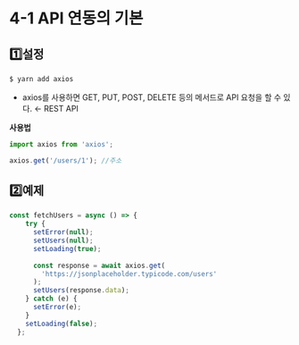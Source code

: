 # 4-1 API 연동의 기본

## 1️⃣설정

```bash
$ yarn add axios
```

+ axios를 사용하면 GET, PUT, POST, DELETE 등의 메서드로 API 요청을 할 수 있다. ← REST API 

**사용법**

```javascript
import axios from 'axios';

axios.get('/users/1'); //주소
```



## 2️⃣예제

```javascript
const fetchUsers = async () => {
    try {
      setError(null);
      setUsers(null);
      setLoading(true);
        
      const response = await axios.get(
        'https://jsonplaceholder.typicode.com/users'
      );
      setUsers(response.data);
    } catch (e) {
      setError(e);
    }
    setLoading(false);
  };
```